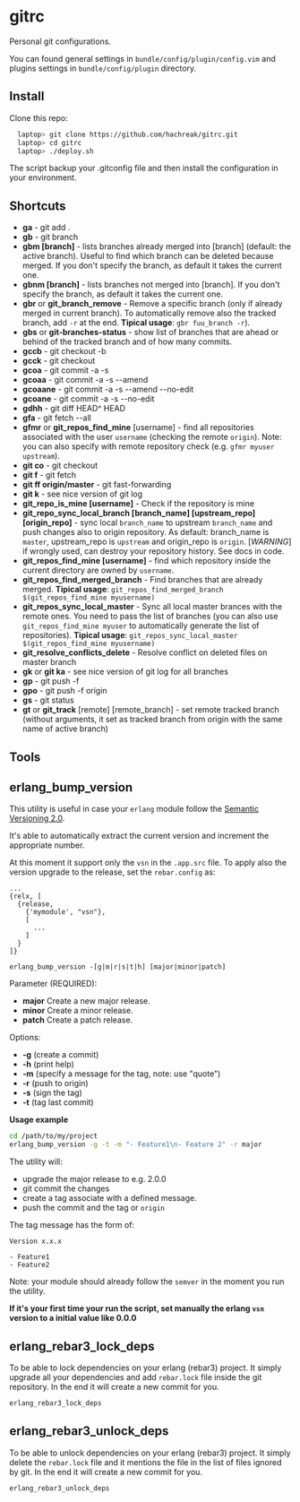 gitrc
=====

Personal git configurations.

You can found general settings in `bundle/config/plugin/config.vim`
and plugins settings in `bundle/config/plugin` directory.


Install
-------

Clone this repo:

```bash
  laptop> git clone https://github.com/hachreak/gitrc.git
  laptop> cd gitrc
  laptop> ./deploy.sh
```

The script backup your .gitconfig file and then install the
configuration in your environment.


Shortcuts
---------
* **ga** - git add .
* **gb** - git branch
* **gbm [branch]** - lists branches already merged into [branch] (default: the active branch). Useful to find which branch can be deleted because merged. If you don't specify the branch, as default it takes the current one.
* **gbnm [branch]** - lists branches not merged into [branch]. If you don't specify the branch, as default it takes the current one.
* **gbr** or **git_branch_remove** - Remove a specific branch (only if already merged in current branch). To automatically remove also the tracked branch, add `-r` at the end. **Tipical usage**: `gbr fuu_branch -r`).
* **gbs** or **git-branches-status** - show list of branches that are ahead or behind of the tracked branch and of how many commits.
* **gccb** - git checkout -b
* **gcck** - git checkout
* **gcoa** - git commit -a -s
* **gcoaa** - git commit -a -s --amend
* **gcoaane** - git commit -a -s --amend --no-edit
* **gcoane** - git commit -a -s --no-edit
* **gdhh** - git diff HEAD^ HEAD
* **gfa** - git fetch --all
* **gfmr** or **git_repos_find_mine** [username] - find all repositories associated with the user `username` (checking the remote `origin`). Note: you can also specify with remote repository check (e.g. `gfmr myuser upstream`).
* **git co** - git checkout
* **git f** - git fetch
* **git ff origin/master** - git fast-forwarding
* **git k** - see nice version of git log
* **git_repo_is_mine [username]** - Check if the repository is mine
* **git_repo_sync_local_branch [branch_name] [upstream_repo] [origin_repo]** - sync local `branch_name` to upstream `branch_name` and push changes also to origin repository. As default: branch_name is `master`, upstream_repo is `upstream` and origin_repo is `origin`. [*WARNING*] if wrongly used, can destroy your repository history. See docs in code.
* **git_repos_find_mine [username]** - find which repository inside the current directory are owned by `username`.
* **git_repos_find_merged_branch** - Find branches that are already merged. **Tipical usage**: `git_repos_find_merged_branch $(git_repos_find_mine myusername)`
* **git_repos_sync_local_master** - Sync all local master brances with the remote ones. You need to pass the list of branches (you can also use `git_repos_find_mine myuser` to automatically generate the list of repositories). **Tipical usage**: `git_repos_sync_local_master $(git_repos_find_mine myusername)`
* **git_resolve_conflicts_delete** - Resolve conflict on deleted files on master branch
* **gk** or **git ka** - see nice version of git log for all branches
* **gp** - git push -f
* **gpo** - git push -f origin
* **gs** - git status
* **gt** or **git_track** [remote] [remote_branch] - set remote tracked branch (without arguments, it set as tracked branch from origin with the same name of active branch)

Tools
-----

## erlang_bump_version

This utility is useful in case your `erlang` module follow the
[Semantic Versioning 2.0](http://semver.org/).

It's able to automatically extract the current version and increment the
appropriate number.

At this moment it support only the `vsn` in the `.app.src` file.
To apply also the version upgrade to the release, set the `rebar.config` as:

```
...
{relx, [
  {release,
    {'mymodule', "vsn"},
    [
      ...
    ]
  }
]}
```

`erlang_bump_version -[g|m|r|s|t|h] [major|minor|patch]`

Parameter (REQUIRED):
 - **major** Create a new major release.
 - **minor** Create a minor release.
 - **patch** Create a patch release.

Options:
 - **-g** (create a commit)
 - **-h** (print help)
 - **-m** (specify a message for the tag, note: use "quote")
 - **-r** (push to origin)
 - **-s** (sign the tag)
 - **-t** (tag last commit)

**Usage example**

```bash
cd /path/to/my/project
erlang_bump_version -g -t -m "- Feature1\n- Feature 2" -r major
```

The utility will:
 - upgrade the major release to e.g. 2.0.0
 - git commit the changes
 - create a tag associate with a defined message.
 - push the commit and the tag or `origin`

The tag message has the form of:

```
Version x.x.x

- Feature1
- Feature2
```

Note: your module should already follow the `semver` in the moment you run
the utility.

**If it's your first time your run the script, set manually the erlang `vsn`
version to a initial value like 0.0.0**

## erlang_rebar3_lock_deps

To be able to lock dependencies on your erlang (rebar3) project.
It simply upgrade all your dependencies and add `rebar.lock` file inside the
git repository.
In the end it will create a new commit for you.

```bash
erlang_rebar3_lock_deps
```

## erlang_rebar3_unlock_deps

To be able to unlock dependencies on your erlang (rebar3) project.
It simply delete the `rebar.lock` file and it mentions the file in the
list of files ignored by git.
In the end it will create a new commit for you.

```bash
erlang_rebar3_unlock_deps
```
